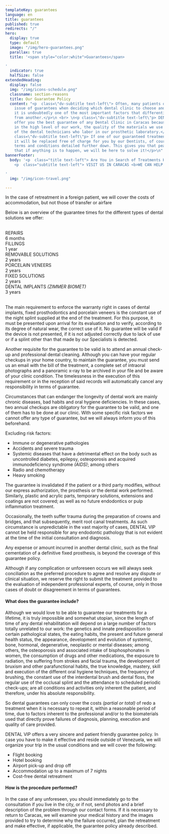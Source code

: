 ```yaml
---
templateKey: guarantees
language: en
title: guarantees
published: true
redirects: "/"
hero:
  display: true
  type: default
  image: "/img/hero-guarantees.png"
  parallax: true
  title: '<span style="color:white">Guarantees</span>

'
  indicator: true
  halfSize: false
extendedHeading:
  display: false
  img: "/img/icons-schedule.png"
  classname: section-reasons
  title: Our Guarantee Policy
  content: "<p  class=\"dv-subtitle text-left\"> Often, many patients overlook the
    issue of guarantees when deciding which dental clinic to choose and, in our discretion,
    it is undoubtedly one of the most important factors that differentiates one center
    from another.</p>\n <br> \n<p class=\"dv-subtitle text-left\"p> DENTAL VIP can
    offer you the best guarantee of any Dental Clinic in Caracas because we trust
    in the high level of our work, the quality of the materials we use and the precision
    of the dental technicians who labor in our prosthetic laboratory.</p> <br>  <p
    class=\"dv-subtitle text-left\"p> If one of our guaranteed treatments fails structurally,
    it will be replaced free of charge for you by our Dentists, of course, under the
    terms and conditions detailed further down. This gives you that peace of mind
    that if anything is to happen, we will be here to solve it!</p>\n"
bannerFooter:
  body: '<p  class="title text-left"> Are You in Search of Treatments Highly Specialized?</p>
    <p  class="subtitle text-left"> VISIT US IN CARACAS <b>WE CAN HELP YOU!</b> </p>

'
  img: "/img/icon-travel.png"

---
```

<div class="green message"> In the case of retreatment in a foreign patient, we will cover the costs of accommodation, but not those of transfer or airfare </div> <p> Below is an overview of the guarantee times for the different types of dental solutions we offer: </p> <br> <div class="percentaje"> <div class="progress-bar"> <span class="progress-bar-fill" style="width: 17%;"></span> </div> <div class="title">REPAIRS</div> <div class="time">6 months</div> </div> <div class="percentaje"> <div class="progress-bar"> <span class="progress-bar-fill" style="width: 34%;"></span> </div> <div class="title">FILLINGS</div> <div class="time">1 year</div> </div> <div class="percentaje"> <div class="progress-bar"> <span class="progress-bar-fill" style="width: 68%;"></span> </div> <div class="title">REMOVABLE SOLUTIONS</div> <div class="time">2 years</div> </div> <div class="percentaje"> <div class="progress-bar"> <span class="progress-bar-fill" style="width: 68%;"></span> </div> <div class="title">PORCELAIN VENEERS</div> <div class="time">2 years</div> </div> <div class="percentaje"> <div class="progress-bar"> <span class="progress-bar-fill" style="width: 68%;"></span> </div> <div class="title">FIXED SOLUTIONS</div> <div class="time">2 years</div> </div> <div class="percentaje"> <div class="progress-bar"> <span class="progress-bar-fill" style="width: 100%;"></span> </div> <div class="title">DENTAL IMPLANTS <i>(ZIMMER BIOMET)</i></div> <div class="time">3 years</div> </div> <br> <p> The main requirement to enforce the warranty right in cases of dental implants, fixed prosthodontics and porcelain veneers is the constant use of the night splint supplied at the end of the treatment. For this purpose, it must be presented upon arrival for its evaluation and to verify, according to its degree of natural wear, the correct use of it. No guarantee will be valid if the device is not presented, if it is not adjusted correctly due to lack of use or if a splint other than that made by our Specialists is detected. </p> <p> Another requisite for the guarantee to be valid is to attend an annual check-up and professional dental cleaning. Although you can have your regular checkups in your home country, to maintain the guarantee, you must send us an email with the bill of the treatment, a complete set of intraoral photographs and a panoramic x-ray to be archived in your file and be aware of your clinic condition. The timelessness in the execution of this requirement or in the reception of said records will automatically cancel any responsibility in terms of guarantee. </p> <p> Circumstances that can endanger the longevity of dental work are mainly chronic diseases, bad habits and oral hygiene deficiencies. In these cases, two annual checkups are obligatory for the guarantee to be valid, and one of them has to be done at our clinic. With some specific risk factors we cannot offer any type of guarantee, but we will always inform you of this beforehand. </p> <div class="message red"> Excluding risk factors: <ul> <li>Immune or degenerative pathologies</li> <li>Accidents and severe trauma</li> <li>Systemic diseases that have a detrimental effect on the body such as uncontrolled diabetes, epilepsy, osteoporosis and acquired immunodeficiency syndrome <i>(AIDS)</i>; among others</li> <li>Radio and chemotherapy</li> <li>Heavy smoking</li> </ul> </div> <p> The guarantee is invalidated if the patient or a third party modifies, without our express authorization, the prosthesis or the dental work performed. Similarly, plastic and acrylic parts, temporary solutions, extensions and coatings are not covered; as well as no future endodontics or pulp inflammation treatment. </p> <p> Occasionally, the teeth suffer trauma during the preparation of crowns and bridges, and that subsequently, merit root canal treatments. As such circumstance is unpredictable in the vast majority of cases, DENTAL VIP cannot be held responsible for any endodontic pathology that is not evident at the time of the initial consultation and diagnosis. </p> <p> Any expense or amount incurred in another dental clinic, such as the final cementation of a definitive fixed prosthesis, is beyond the coverage of this guarantee policy. </p> <p> Although if any complication or unforeseen occurs we will always seek conciliation as the preferred procedure to agree and resolve any dispute or clinical situation, we reserve the right to submit the treatment provided to the evaluation of independent professional experts, of course, only in those cases of doubt or disagreement in terms of guarantees. </p> <h4> What does the guarantee include? </h4> <p> Although we would love to be able to guarantee our treatments for a lifetime, it is truly impossible and somewhat utopian, since the length of time of any dental rehabilitation will depend on a large number of factors totally unrelated to our work: the genetics and innate predisposition to certain pathological states, the eating habits, the present and future general health status, the appearance, development and evolution of systemic, bone, hormonal, degenerative, neoplastic or mental diseases; among others, the osteoporosis and associated intake of bisphosphonates in women, the consumption of drugs and other medications, the exposure to radiation, the suffering from strokes and facial trauma, the development of bruxism and other parafunctional habits, the true knowledge, mastery, skill and execution of the different oral hygiene techniques, the frequency of brushing, the constant use of the interdental brush and dental floss, the regular use of the occlusal splint and the attendance to scheduled periodic check-ups; are all conditions and activities only inherent the patient, and therefore, under his absolute responsibility. </p> <p> So dental guarantees can only cover the costs <i>(partial or total)</i> of redo a treatment when it is necessary to repeat it, within a reasonable period of time, due to factors inherent to the professional and/or to the biomaterials used that directly prove failures of diagnosis, planning, execution and quality of care provided. </p> <p> DENTAL VIP offers a very sincere and patient friendly guarantee policy. In case you have to make it effective and reside outside of Venezuela, we will organize your trip in the usual conditions and we will cover the following: </p> <ul class="check-list"> <li> <i class="icon-check circle"></i> Flight booking </li> <li> <i class="icon-check circle"></i> Hotel booking </li> <li> <i class="icon-check circle"></i> Airport pick-up and drop off </li> <li> <i class="icon-check circle"></i> Accommodation up to a maximum of 7 nights </li> <li> <i class="icon-check circle"></i> Cost-free dental retreatment </li> </ul> <h4> How is the procedure performed? </h4> <p> In the case of any unforeseen, you should immediately go to the consultation if you live in the city, or if not, send photos and a brief description of the problem through our contact forms. If it is necessary to return to Caracas, we will examine your medical history and the images provided to try to determine why the failure occurred, plan the retreatment and make effective, if applicable, the guarantee policy already described. </p>